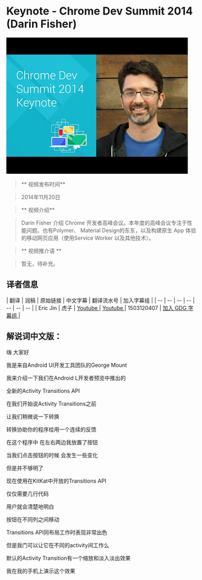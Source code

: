 # Keynote - Chrome Dev Summit 2014 (Darin Fisher)

![video_screenshot](images/lboyR-A1woU.jpg)

> ** 视频发布时间**

> 2014年11月20日

> ** 视频介绍**

> Darin Fisher 介绍 Chrome 开发者高峰会议。本年度的高峰会议专注于性能问题。也有Polymer、 Material Design的东东，以及构建原生 App 体验的移动网页应用（使用Service Worker 以及其他技术）。

> ** 视频推介语 **

>  暂无，待补充。


## 译者信息

| 翻译 | 润稿 | 原始链接 | 中文字幕 |  翻译流水号  |  加入字幕组  |
| -- | -- | -- | -- | -- |  -- | -- |
| Eric Jin | 虎子 | [ Youtube ]( https://www.youtube.com/watch?v=lboyR-A1woU )  |  [ Youtube ]( https://www.youtube.com/watch?v=RhiPJByIMrM ) | 1503120407 | [ 加入 GDG 字幕组 ]( http://www.gfansub.com/join_translator )  |



## 解说词中文版：

嗨  大家好

我是来自Android UI开发工具团队的George Mount

我来介绍一下我们在Android L开发者预览中推出的

全新的Activity Transitions API

在我们开始说Activity Transitions之前

让我们稍微说一下转换

转换协助你的程序给用一个连续的反馈

在这个程序中  在左右两边我放置了按钮

当我们点击按钮的时候 会发生一些变化

但是并不够明了

现在使用在KitKat中开放的Transitions API

仅仅需要几行代码

用户就会清楚地明白

按钮在不同列之间移动

Transitions API同布局工作时表现非常出色

但是我门可以让它在不同的activity间工作么

默认的Activity Transition有一个缩放和淡入淡出效果

我在我的手机上演示这个效果